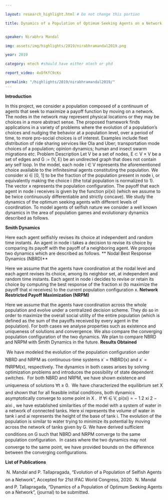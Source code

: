 ```yaml
---

layout: research_highlight.html # Do not change this portion

title: Dynamics of a Population of Optimum Seeking Agents on a Network


speaker: Nirabhra Mandal

img: assets/img/highlights/2019/nirabhramandal2019.png

year: 2019

category: mtech #should have either mtech or phd

report_video: 4vDfKfC9cKs

permalink: "/highlights/2019/nirabhramandal2019/"
---
```


**Introduction**

In this project, we consider a population composed of a continuum of agents that seek to maximize a payoff function
by moving on a network. The nodes in the network may represent physical locations or they may be choices in a
more abstract sense. The proposed framework finds applications in a variety of problems where the evolution of a
population’s choices and nudging the behavior at a population level, over a period of time, to more pro-social choices
is of interest. Examples include fleet distribution of ride sharing services like Ola and Uber; transportation mode
choices of a population; opinion dynamics; human and insect swarm migrations etc.
Problem Description
Let V be a set of nodes, E ⊂ V × V be a set of edges and G := (V, E) be an undirected graph that does not contain
any self loop. In the model, each node i ∈ V represents the aforementioned choice available to the infinitesimal
agents constituting the population. We consider xi ∈ [0, 1] to be the fraction of the population present in node i, or
equivalently making the choice i (the total population is normalized to 1). The vector x represents the population
configuration. The payoff that each agent in node i receives is given by the function pi(xi) (which we assume to be
twice continuously differentiable and strictly concave). We study the dynamics of the optimum seeking agents with
different levels of coordination. To model agents of selfish nature we consider a well known dynamics in the area of
population games and evolutionary dynamics described as follows.

**Smith Dynamics**

Here each agent selfishly revises its choice at independent and random time instants. An agent
in node i takes a decision to revise its choice by comparing its payoff with the payoff of a neighboring agent.
We propose two dynamics which are described as follows.
**
Nodal Best Response Dynamics (NBRD)**

Here we assume that the agents have coordination at the nodal level
and each agent revises its choice, among its neighbor set, at independent and random time instants. Each agent in
node i decides to revise or retain its choice by computing the best response of the fraction xi (to maximize the payoff
that xi receives) to the current population configuration x.
**Network Restricted Payoff Maximization (NRPM)**

Here we assume that the agents have coordination across
the whole population and evolve under a centralized decision scheme. They do so in order to maximize the overall social
utility of the entire population (which is defined as the sum of the payoffs received by every agent in the population).
For both cases we analyse properties such as existence and uniqueness of solutions and convergence. We also compare
the converging population configuration of the two dynamics. We plan to compare NBRD and NRPM with Smith
Dynamics in the future.
**Results Obtained**

 We have modeled the evolution of the population configuration under NBRD and NRPM as continuous-time systems x˙ = fNBRD(x) and x˙ = fNRPM(x), respectively. The dynamics in both cases arises by solving optimization
problems and introduces the possibility of state dependent switches.
 For both NBRD and NRPM, we have shown existence and uniqueness of solutions ∀t ≥ 0.
 We have characterized the equilibrium set X and shown that for all feasible initial conditions, both dynamics
asymptotically converge to some point in X .
 If ∀i ∈ V, pi(xi) = −
1
2
xi
2 − aixi
, we have established similarities of the model with a system of water in a
network of connected tanks. Here xi represents the volume of water in tank i and ai represents the height of the
base of tank i. The evolution of the population is similar to water trying to minimize its potential by moving
across the network of tanks given by G.
 We have derived sufficient conditions on G such that NBRD and NRPM converge to the same population
configuration.
 In cases where the two dynamics may not converge to the same point, we have provided bounds on the difference
between the converging configurations.

**List of Publications**

 N. Mandal and P. Tallapragada, “Evolution of a Population of Selfish Agents on a Network”, Accepted for 21st IFAC
World Congress, 2020.
 N. Mandal and P. Tallapragada, “Dynamics of a Population of Optimum Seeking Agents on a Network”, (journal) to be
submitted.